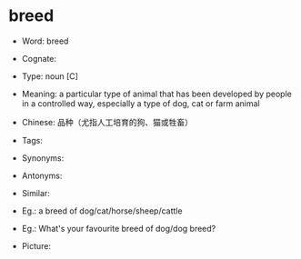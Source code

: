 # breed

- Word: breed
- Cognate: 

- Type: noun [C]
- Meaning: a particular type of animal that has been developed by people in a controlled way, especially a type of dog, cat or farm animal
- Chinese: 品种（尤指人工培育的狗、猫或牲畜）
- Tags: 
- Synonyms: 
- Antonyms: 
- Similar: 
- Eg.: a breed of dog/cat/horse/sheep/cattle
- Eg.: What's your favourite breed of dog/dog breed?
- Picture: 

